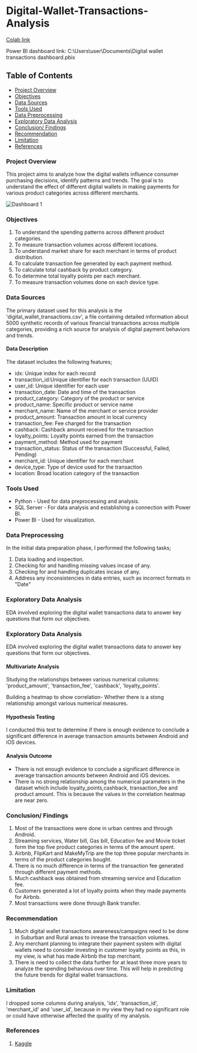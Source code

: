 # Digital-Wallet-Transactions-Analysis

[Colab link](https://colab.research.google.com/drive/1qvntkNa96AkxgZxGWYlSbQSX6enNmAxA?usp=sharing)

Power BI dashboard link: C:\Users\user\Documents\Digital wallet transactions dashboard.pbix

## Table of Contents

- [Project Overview](#project-overview)
- [Objectives](#objectives)
- [Data Sources](#data-sources)
- [Tools Used](#tools-used)
- [Data Preprocessing](#data-preprocessing)
- [Exploratory Data Analysis](#exploratory-data-analysis)
- [Conclusion/ Findings](#conclusion-findings)
- [Recommendation](#recommendation)
- [Limitation](#limitation)
- [References](#references)

### Project Overview

This project aims to analyze how the digital wallets influence consumer purchasing decisions, identify patterns and trends. The goal is to understand the effect of different digital wallets in making payments for various product categories across different merchants. 

![Dashboard 1](https://github.com/user-attachments/assets/29fd13f0-1ca6-4b8e-b995-5795fb11d023)

### Objectives

1. To understand the spending patterns across different product categories. 
2. To measure transaction volumes across different locations.
3. To understand market share for each merchant in terms of product distribution.
4. To calculate transaction fee generated by each payment method.
5. To calculate total cashback by product category.
6. To determine total loyalty points per each merchant.
7. To measure transaction volumes done on each device type.

### Data Sources

The primary dataset used for this analysis is the 'digital_wallet_transactions.csv', a file containing detailed information about 5000 synthetic records of various financial transactions across multiple categories, providing a rich source for analysis of digital payment behaviors and trends.

#### Data Description

The dataset includes the following features;
- idx: Unique index for each record
- transaction_id:Unique identifier for each transaction (UUID)
- user_id: Unique identifier for each user
- transaction_date: Date and time of the transaction
- product_category: Category of the product or service
- product_name: Specific product or service name
- merchant_name: Name of the merchant or service provider
- product_amount: Transaction amount in local currency
- transaction_fee: Fee charged for the transaction
- cashback: Cashback amount received for the transaction
- loyalty_points: Loyalty points earned from the transaction
- payment_method: Method used for payment
- transaction_status: Status of the transaction (Successful, Failed, Pending)
- merchant_id: Unique identifier for each merchant
- device_type: Type of device used for the transaction
- location: Broad location category of the transaction

### Tools Used

- Python - Used for data preprocessing and analysis.
- SQL Server   - For data analysis and establishing a connection with Power BI.
- Power BI     - Used for visualization.

### Data Preprocessing

In the initial data preparation phase, I performed the following tasks;
1. Data loading and inspection.
2. Checking for and handling missing values incase of any.
3. Checking for and handling duplicates incase of any.
4. Address any inconsistencies in data entries, such as incorrect formats in "Date"

### Exploratory Data Analysis

EDA involved exploring the digital wallet transactions data to answer key questions that form our objectives.

### Exploratory Data Analysis

EDA involved exploring the digital wallet transactions data to answer key questions that form our objectives.

#### Multivariate Analysis

Studying the relationships between various numerical columns: 'product_amount', 'transaction_fee', 'cashback', 'loyalty_points'.

Building a heatmap to show correlation- Whether there is a stong relationship amongst various numerical measures.

#### Hypothesis Testing

I conducted this test to determine if there is enough evidence to conclude a significant difference in average transaction amounts between Android and iOS devices.

#### Analysis Outcome

- There is not enough evidence to conclude a significant difference in average transaction amounts between Android and iOS devices.
- There is no strong relationship among the numerical parameters in the dataset which include loyalty_points,cashback, transaction_fee and product amount. This is because the values in the correlation heatmap are near zero.

### Conclusion/ Findings

1. Most of the transactions were done in urban centres and through Android.
2. Streaming services, Water bill, Gas bill, Education fee and Movie ticket form the top five product categories in terms of the amount spent.
3. Airbnb, FlipKart and MakeMyTrip are the top three popular merchants in terms of the product categories bought.
4. There is no much difference in terms of the transaction fee generated through different payment methods.
5. Much cashback was obtained from streaming service and Education fee.
6. Customers generated a lot of loyalty points when they made payments for Airbnb.
7. Most transactions were done through Bank transfer.

### Recommendation

1. Much digital wallet transactions awareness/campaigns need to be done in Suburban and Rural areas to inrease the transaction volumes.
2. Any merchant planning to integrate their payment system with digital wallets need to consider investing in customer loyalty points as this, in my view, is what has made Airbnb the top merchant.
3. There is need to collect the data further for at least three more years to analyze the spending behavious over time. This will help in predicting the future trends for digital wallet transactions.

###   Limitation

I dropped some columns during analysis, 'idx', 'transaction_id', 'merchant_id' and 'user_id', because in my view they had no significant role or could have otherwise affected the quality of my analysis.

### References

1. [Kaggle](https://www.kaggle.com/datasets/harunrai/digital-wallet-transactions)

